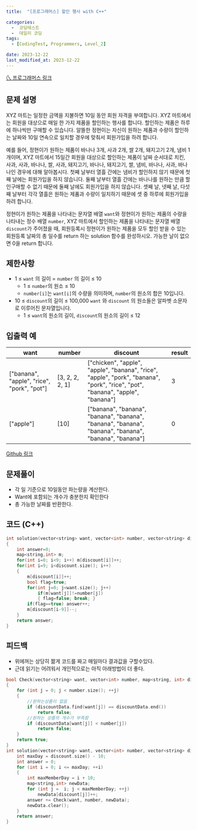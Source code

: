 ```yaml
---
title:  "[프로그래머스] 할인 행사 with C++" 

categories:
  -  코딩테스트
  -  데일리 코딩
tags:
  - [CodingTest, Programmers, Level_2]

date: 2023-12-22
last_modified_at: 2023-12-22
---
```


[🌜 프로그래머스 링크](https://school.programmers.co.kr/learn/courses/30/lessons/131127)

## 문제 설명
XYZ 마트는 일정한 금액을 지불하면 10일 동안 회원 자격을 부여합니다. XYZ 마트에서는 회원을 대상으로 매일 한 가지 제품을 할인하는 행사를 합니다. 할인하는 제품은 하루에 하나씩만 구매할 수 있습니다. 알뜰한 정현이는 자신이 원하는 제품과 수량이 할인하는 날짜와 10일 연속으로 일치할 경우에 맞춰서 회원가입을 하려 합니다.

예를 들어, 정현이가 원하는 제품이 바나나 3개, 사과 2개, 쌀 2개, 돼지고기 2개, 냄비 1개이며, XYZ 마트에서 15일간 회원을 대상으로 할인하는 제품이 날짜 순서대로 치킨, 사과, 사과, 바나나, 쌀, 사과, 돼지고기, 바나나, 돼지고기, 쌀, 냄비, 바나나, 사과, 바나나인 경우에 대해 알아봅시다. 첫째 날부터 열흘 간에는 냄비가 할인하지 않기 때문에 첫째 날에는 회원가입을 하지 않습니다. 둘째 날부터 열흘 간에는 바나나를 원하는 만큼 할인구매할 수 없기 때문에 둘째 날에도 회원가입을 하지 않습니다. 셋째 날, 넷째 날, 다섯째 날부터 각각 열흘은 원하는 제품과 수량이 일치하기 때문에 셋 중 하루에 회원가입을 하려 합니다.

정현이가 원하는 제품을 나타내는 문자열 배열 `want`와 정현이가 원하는 제품의 수량을 나타내는 정수 배열 `number`, XYZ 마트에서 할인하는 제품을 나타내는 문자열 배열 `discount`가 주어졌을 때, 회원등록시 정현이가 원하는 제품을 모두 할인 받을 수 있는 회원등록 날짜의 총 일수를 return 하는 solution 함수를 완성하시오. 가능한 날이 없으면 0을 return 합니다.

## 제한사항
- 1 ≤ `want` 의 길이 = `number` 의 길이 ≤ 10
  - 1 ≤ `number`의 원소 ≤ 10
  - `number[i]`는 `want[i]`의 수량을 의미하며, `number`의 원소의 합은 10입니다.
- 10 ≤ `discount`의 길이 ≤ 100,000 `want` 와 `discount` 의 원소들은 알파벳 소문자로 이루어진 문자열입니다.
  - 1 ≤ `want`의 원소의 길이, `discount`의 원소의 길이 ≤ 12



## 입출력 예

| want                                       | number          | discount                                                     | result |
| ------------------------------------------ | --------------- | ------------------------------------------------------------ | ------ |
| ["banana", "apple", "rice", "pork", "pot"] | [3, 2, 2, 2, 1] | ["chicken", "apple", "apple", "banana", "rice", "apple", "pork", "banana", "pork", "rice", "pot", "banana", "apple", "banana"] | 3      |
| ["apple"]                                  | [10]            | ["banana", "banana", "banana", "banana", "banana", "banana", "banana", "banana", "banana", "banana"] | 0      |

[Github 링크](https://github.com/OneThingChanged/DailyCodingTest/blob/main/Program/CodingTestCpp/Level2/SetDot.h)



## 문제풀이

- 각 일 기준으로 10일동안 파는량을 계산한다.
- Want에 포함되는 개수가 충분한지 확인한다
- 총 가능한 날짜를 반환한다.



## 코드 (C++) 

```cpp
int solution(vector<string> want, vector<int> number, vector<string> discount)
{
    int answer=0;
    map<string,int> m;
    for(int i=0; i<9; i++) m[discount[i]]++;
    for(int i=9; i<discount.size(); i++)
    {
        m[discount[i]]++;
        bool flag=true;
        for(int j=0; j<want.size(); j++)
            if(m[want[j]]!=number[j])
            { flag=false; break; }
        if(flag==true) answer++;
        m[discount[i-9]]--;
    }
    return answer;
}
```





## 피드백

- 위에꺼는 상당히 짦게 코드를 짜고 매일마다 결과값을 구할수있다.
- 근데 읽기는 어려워서 개인적으로는 아직 아래방법이 더 좋다.

```c++
bool Check(vector<string> want, vector<int> number, map<string, int> discountData)
{
    for (int j = 0; j < number.size(); ++j)
    {
        //원하는상품이 없음
        if (discountData.find(want[j]) == discountData.end())
            return false;
        //원하는 상품의 개수가 부족함
        if (discountData[want[j]] < number[j])
            return false;
    }
    return true;
}
int solution(vector<string> want, vector<int> number, vector<string> discount) {
    int maxDay = discount.size() - 10;
    int answer = 0;
    for (int i = 0; i <= maxDay; ++i)
    {
        int maxMemberDay = i + 10;
        map<string,int> newData;
        for (int j =  i; j < maxMemberDay; ++j)
            newData[discount[j]]++;
        answer += Check(want, number, newData);        
        newData.clear();
    }
    return answer;
}
```

<script src="https://utteranc.es/client.js"
        repo="OneThingChanged/OneThingChanged.github.io"
        issue-term="pathname"
        label="utterances"
        theme="github-dark"
        crossorigin="anonymous"
        async>
</script>
